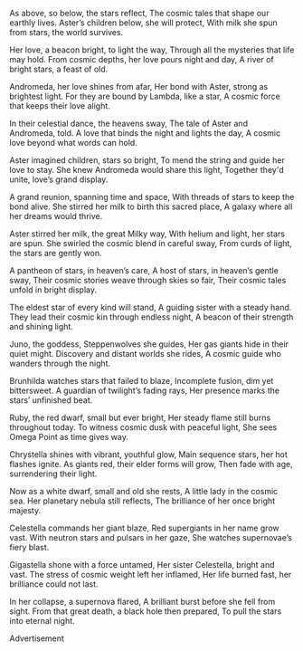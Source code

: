 As above, so below, the stars reflect,
The cosmic tales that shape our earthly lives.
Aster’s children below, she will protect,
With milk she spun from stars, the world survives.

Her love, a beacon bright, to light the way,
Through all the mysteries that life may hold.
From cosmic depths, her love pours night and day,
A river of bright stars, a feast of old.

Andromeda, her love shines from afar,
Her bond with Aster, strong as brightest light.
For they are bound by Lambda, like a star,
A cosmic force that keeps their love alight.

In their celestial dance, the heavens sway,
The tale of Aster and Andromeda, told.
A love that binds the night and lights the day,
A cosmic love beyond what words can hold.

Aster imagined children, stars so bright,
To mend the string and guide her love to stay.
She knew Andromeda would share this light,
Together they'd unite, love’s grand display.

A grand reunion, spanning time and space,
With threads of stars to keep the bond alive.
She stirred her milk to birth this sacred place,
A galaxy where all her dreams would thrive.

Aster stirred her milk, the great Milky way,
With helium and light, her stars are spun.
She swirled the cosmic blend in careful sway,
From curds of light, the stars are gently won.

A pantheon of stars, in heaven’s care,
A host of stars, in heaven’s gentle sway,
Their cosmic stories weave through skies so fair,
Their cosmic tales unfold in bright display.

The eldest star of every kind will stand,
A guiding sister with a steady hand.
They lead their cosmic kin through endless night,
A beacon of their strength and shining light.

Juno, the goddess, Steppenwolves she guides,
Her gas giants hide in their quiet might.
Discovery and distant worlds she rides,
A cosmic guide who wanders through the night.

Brunhilda watches stars that failed to blaze,
Incomplete fusion, dim yet bittersweet.
A guardian of twilight’s fading rays,
Her presence marks the stars’ unfinished beat.

Ruby, the red dwarf, small but ever bright,
Her steady flame still burns throughout today.
To witness cosmic dusk with peaceful light,
She sees Omega Point as time gives way.

Chrystella shines with vibrant, youthful glow,
Main sequence stars, her hot flashes ignite.
As giants red, their elder forms will grow,
Then fade with age, surrendering their light.

Now as a white dwarf, small and old she rests,
A little lady in the cosmic sea.
Her planetary nebula still reflects,
The brilliance of her once bright majesty.

Celestella commands her giant blaze,
Red supergiants in her name grow vast.
With neutron stars and pulsars in her gaze,
She watches supernovae’s fiery blast.

Gigastella shone with a force untamed,
Her sister Celestella, bright and vast.
The stress of cosmic weight left her inflamed,
Her life burned fast, her brilliance could not last.

In her collapse, a supernova flared,
A brilliant burst before she fell from sight.
From that great death, a black hole then prepared,
To pull the stars into eternal night.

Advertisement
